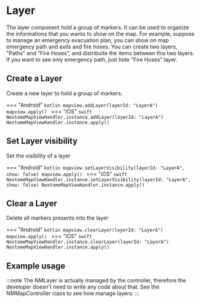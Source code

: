 # Layer

The layer component hold a group of markers. It can be used to organize the informations that you wanto to show on the map.
For example, suppose to manage an emergency evacuation plan, you can show on map emergency path and exits and fire hoses. 
You can create two layers, "Paths" and "Fire Hoses", and distribuite the items between this two layers. If you want to see only
emergency path, just hide "Fire Hoses" layer.

<!---
## Class description

The `NMLayer` class is described below

 === "Dart"=== "Dart"
| Property             | Description                          | Default |
| :--------------------| :----------------------------------- | :-------
| `name: String`   | The name assigned the layer   | null |
| `id: String`   | The identification assigned to the layer   | null |
| `markers: List<NMBaseItem>`  | A list of markers | null |
| `zindex: Int`   | The sorting rendering index   | 0 |
| `visible: Bool`| Set if the layer is visible or not | true | 

=== "Android"
| Property             | Description                          | Default |
| :--------------------| :----------------------------------- | :-------
| `name: String`   | The name assigned the layer   | null |
| `id: String`   | The identification assigned to the layer   | null |
| `markers: List<NMBaseItem>`  | A list of markers | null |
| `zindex: Int`   | The sorting rendering index   | 0 |
| `visible: Bool`| Set if the layer is visible or not | true | 
=== "iOS"
| Property             | Description                          | Default |
| :--------------------| :----------------------------------- | :-------
| `name: String`   | The name assigned the layer   | null |
| `id: String`   | The identification assigned to the layer   | null |
| `markers: List<NMBaseItem>`  | A list of markers | null |
| `zindex: Int`   | The sorting rendering index   | 0 |
| `visible: Bool`| Set if the layer is visible or not | true | 
-->

## Create a Layer

Create a new layer to hold a group of markers.  

=== "Android"
    ```kotlin
    mapview.addLayer(layerId: "LayerA")
    mapview.apply()
    ```
=== "iOS"
    ```swift
    NextomeMapViewHandler.instance.addLayer(layerId: "LayerA")
    NextomeMapViewHandler.instance.apply()
    ```

## Set Layer visibility

Set the visibility of a layer

=== "Android"
    ```kotlin
    mapview.setLayerVisibility(layerId: "LayerA", show: false)
    mapview.apply()
    ```
=== "iOS"
    ```swift
    NextomeMapViewHandler.instance.setLayerVisibility(layerId: "LayerA", show: false)
    NextomeMapViewHandler.instance.apply()
    ```

## Clear a Layer

Delete all markers presents into the layer

=== "Android"
    ```kotlin
    mapview.clearLayer(layerId: "LayerA")
    mapview.apply()
    ```
=== "iOS"
    ```swift
    NextomeMapViewHandler.instance.clearLayer(layerId: "LayerA")
    NextomeMapViewHandler.instance.apply()
    ```

## Example usage

:::note 
    The NMLayer is actually managed by the controller, therefore the developer doesn't need to write any code about that.
    See the NMMapController class to see how manage layers.
:::